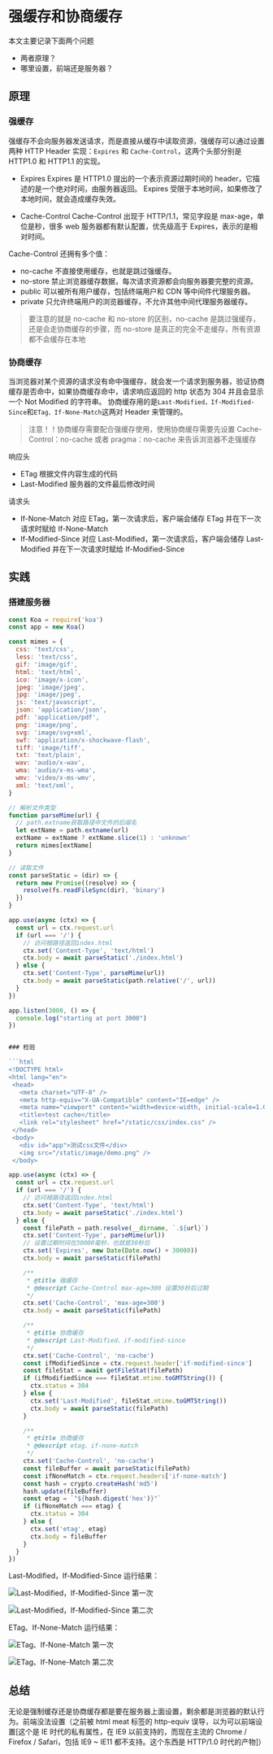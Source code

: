 # 强缓存和协商缓存

本文主要记录下面两个问题

- 两者原理？
- 哪里设置，前端还是服务器？

## 原理

### 强缓存

强缓存不会向服务器发送请求，而是直接从缓存中读取资源，强缓存可以通过设置两种 HTTP Header 实现：`Expires` 和 `Cache-Control`，这两个头部分别是 HTTP1.0 和 HTTP1.1 的实现。

- Expires
  Expires 是 HTTP1.0 提出的一个表示资源过期时间的 header，它描述的是一个绝对时间，由服务器返回。 Expires 受限于本地时间，如果修改了本地时间，就会造成缓存失效。

- Cache-Control
  Cache-Control 出现于 HTTP/1.1，常见字段是 max-age，单位是秒，很多 web 服务器都有默认配置，优先级高于 Expires，表示的是相对时间。

Cache-Control 还拥有多个值：

- no-cache 不直接使用缓存，也就是跳过强缓存。
- no-store 禁止浏览器缓存数据，每次请求资源都会向服务器要完整的资源。
- public 可以被所有用户缓存，包括终端用户和 CDN 等中间件代理服务器。
- private 只允许终端用户的浏览器缓存，不允许其他中间代理服务器缓存。

> 要注意的就是 no-cache 和 no-store 的区别，no-cache 是跳过强缓存，还是会走协商缓存的步骤，而 no-store 是真正的完全不走缓存，所有资源都不会缓存在本地

### 协商缓存

当浏览器对某个资源的请求没有命中强缓存，就会发一个请求到服务器，验证协商缓存是否命中，如果协商缓存命中，请求响应返回的 http 状态为 304 并且会显示一个 Not Modified 的字符串。
协商缓存用的是`Last-Modified，If-Modified-Since`和`ETag、If-None-Match`这两对 Header 来管理的。

> 注意！！协商缓存需要配合强缓存使用，使用协商缓存需要先设置 Cache-Control：no-cache 或者 pragma：no-cache 来告诉浏览器不走强缓存

响应头

- ETag 根据文件内容生成的代码
- Last-Modified 服务器的文件最后修改时间

请求头

- If-None-Match 对应 ETag，第一次请求后，客户端会储存 ETag 并在下一次请求时赋给 If-None-Match
- If-Modified-Since 对应 Last-Modified，第一次请求后，客户端会储存 Last-Modified 并在下一次请求时赋给 If-Modified-Since

## 实践

### 搭建服务器

````js
const Koa = require('koa')
const app = new Koa()

const mimes = {
  css: 'text/css',
  less: 'text/css',
  gif: 'image/gif',
  html: 'text/html',
  ico: 'image/x-icon',
  jpeg: 'image/jpeg',
  jpg: 'image/jpeg',
  js: 'text/javascript',
  json: 'application/json',
  pdf: 'application/pdf',
  png: 'image/png',
  svg: 'image/svg+xml',
  swf: 'application/x-shockwave-flash',
  tiff: 'image/tiff',
  txt: 'text/plain',
  wav: 'audio/x-wav',
  wma: 'audio/x-ms-wma',
  wmv: 'video/x-ms-wmv',
  xml: 'text/xml',
}

// 解析文件类型
function parseMime(url) {
  // path.extname获取路径中文件的后缀名
  let extName = path.extname(url)
  extName = extName ? extName.slice(1) : 'unknown'
  return mimes[extName]
}

// 读取文件
const parseStatic = (dir) => {
  return new Promise((resolve) => {
    resolve(fs.readFileSync(dir), 'binary')
  })
}

app.use(async (ctx) => {
  const url = ctx.request.url
  if (url === '/') {
    // 访问根路径返回index.html
    ctx.set('Content-Type', 'text/html')
    ctx.body = await parseStatic('./index.html')
  } else {
    ctx.set('Content-Type', parseMime(url))
    ctx.body = await parseStatic(path.relative('/', url))
  }
})

app.listen(3000, () => {
  console.log("starting at port 3000")
})


### 检验

```html
<!DOCTYPE html>
<html lang="en">
 <head>
   <meta charset="UTF-8" />
   <meta http-equiv="X-UA-Compatible" content="IE=edge" />
   <meta name="viewport" content="width=device-width, initial-scale=1.0" />
   <title>test cache</title>
   <link rel="stylesheet" href="/static/css/index.css" />
 </head>
 <body>
   <div id="app">测试css文件</div>
   <img src="/static/image/demo.png" />
 </body>

````

```js
app.use(async (ctx) => {
  const url = ctx.request.url
  if (url === '/') {
    // 访问根路径返回index.html
    ctx.set('Content-Type', 'text/html')
    ctx.body = await parseStatic('./index.html')
  } else {
    const filePath = path.resolve(__dirname, `.${url}`)
    ctx.set('Content-Type', parseMime(url))
    // 设置过期时间在30000毫秒，也就是30秒后
    ctx.set('Expires', new Date(Date.now() + 30000))
    ctx.body = await parseStatic(filePath)

    /**
     * @title 强缓存
     * @descript Cache-Control max-age=300 设置30秒后过期
     */
    ctx.set('Cache-Control', 'max-age=300')
    ctx.body = await parseStatic(filePath)

    /**
     * @title 协商缓存
     * @descript Last-Modified、if-modified-since
     */
    ctx.set('Cache-Control', 'no-cache')
    const ifModifiedSince = ctx.request.header['if-modified-since']
    const fileStat = await getFileStat(filePath)
    if (ifModifiedSince === fileStat.mtime.toGMTString()) {
      ctx.status = 304
    } else {
      ctx.set('Last-Modified', fileStat.mtime.toGMTString())
      ctx.body = await parseStatic(filePath)
    }

    /**
     * @title 协商缓存
     * @descript etag、if-none-match
     */
    ctx.set('Cache-Control', 'no-cache')
    const fileBuffer = await parseStatic(filePath)
    const ifNoneMatch = ctx.request.headers['if-none-match']
    const hash = crypto.createHash('md5')
    hash.update(fileBuffer)
    const etag = `"${hash.digest('hex')}"`
    if (ifNoneMatch === etag) {
      ctx.status = 304
    } else {
      ctx.set('etag', etag)
      ctx.body = fileBuffer
    }
  }
})
```

Last-Modified，If-Modified-Since 运行结果：

![Last-Modified，If-Modified-Since 第一次](https://cdn.jsdelivr.net/gh/mipaifu328/image@master/study/etag1.2xc28cisvac0.webp)

![Last-Modified，If-Modified-Since 第二次](https://cdn.jsdelivr.net/gh/mipaifu328/image@master/study/Last-Modified2.7g4xnnkm4eo0.webp)

ETag、If-None-Match 运行结果：

![ETag、If-None-Match 第一次](https://cdn.jsdelivr.net/gh/mipaifu328/image@master/study/etag1.2xc28cisvac0.webp)

![ETag、If-None-Match 第二次](https://cdn.jsdelivr.net/gh/mipaifu328/image@master/study/etag2.6i6b2d2438k0.webp)

## 总结

无论是强制缓存还是协商缓存都是要在服务器上面设置，剩余都是浏览器的默认行为。前端没法设置（之前被 html meat 标签的 http-equiv 误导，以为可以前端设置[这个是 IE 时代的私有属性，在 IE9 以前支持的，而现在主流的 Chrome / Firefox / Safari，包括 IE9 ~ IE11 都不支持。这个东西是 HTTP/1.0 时代的产物]）
